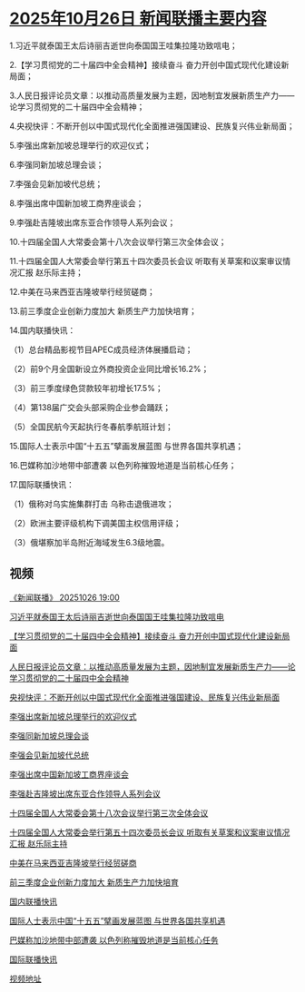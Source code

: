 # [2025年10月26日 新闻联播主要内容](https://tv.cctv.com/lm/xwlb/day/20251026.shtml)

1.习近平就泰国王太后诗丽吉逝世向泰国国王哇集拉隆功致唁电；

2.【学习贯彻党的二十届四中全会精神】接续奋斗 奋力开创中国式现代化建设新局面；

3.人民日报评论员文章：以推动高质量发展为主题，因地制宜发展新质生产力——论学习贯彻党的二十届四中全会精神；

4.央视快评：不断开创以中国式现代化全面推进强国建设、民族复兴伟业新局面；

5.李强出席新加坡总理举行的欢迎仪式；

6.李强同新加坡总理会谈；

7.李强会见新加坡代总统；

8.李强出席中国新加坡工商界座谈会；

9.李强赴吉隆坡出席东亚合作领导人系列会议；

10.十四届全国人大常委会第十八次会议举行第三次全体会议；

11.十四届全国人大常委会举行第五十四次委员长会议 听取有关草案和议案审议情况汇报 赵乐际主持；

12.中美在马来西亚吉隆坡举行经贸磋商；

13.前三季度企业创新力度加大 新质生产力加快培育；

14.国内联播快讯：

（1）总台精品影视节目APEC成员经济体展播启动；

（2）前9个月全国新设立外商投资企业同比增长16.2%；

（3）前三季度绿色贷款较年初增长17.5%；

（4）第138届广交会头部采购企业参会踊跃；

（5）全国民航今天起执行冬春航季航班计划；

15.国际人士表示中国“十五五”擘画发展蓝图 与世界各国共享机遇；

16.巴媒称加沙地带中部遭袭 以色列称摧毁地道是当前核心任务；

17.国际联播快讯：

（1）俄称对乌实施集群打击 乌称击退俄进攻；

（2）欧洲主要评级机构下调美国主权信用评级；

（3）俄堪察加半岛附近海域发生6.3级地震。

## 视频

[《新闻联播》 20251026 19:00](https://tv.cctv.com/2025/10/26/VIDEobftUkxPoi2BTUMlLBwI251026.shtml)

[习近平就泰国王太后诗丽吉逝世向泰国国王哇集拉隆功致唁电](https://tv.cctv.com/2025/10/26/VIDETLkcuN53Ar6r4wbbgtgF251026.shtml)

[【学习贯彻党的二十届四中全会精神】接续奋斗 奋力开创中国式现代化建设新局面](https://tv.cctv.com/2025/10/26/VIDEGLoOReApJrSBkbjOw5zM251026.shtml)

[人民日报评论员文章：以推动高质量发展为主题，因地制宜发展新质生产力——论学习贯彻党的二十届四中全会精神](https://tv.cctv.com/2025/10/26/VIDEHE1WwA3dtw5JdZsBe0kX251026.shtml)

[央视快评：不断开创以中国式现代化全面推进强国建设、民族复兴伟业新局面](https://tv.cctv.com/2025/10/26/VIDEAhniOZGwKUz4lcwvxbJx251026.shtml)

[李强出席新加坡总理举行的欢迎仪式](https://tv.cctv.com/2025/10/26/VIDEmTEkStwKtY5CuSEfsrTg251026.shtml)

[李强同新加坡总理会谈](https://tv.cctv.com/2025/10/26/VIDE9q00OeoblWwnkzrjXK0M251026.shtml)

[李强会见新加坡代总统](https://tv.cctv.com/2025/10/26/VIDECZOZbUU1jprVXw5MMHgY251026.shtml)

[李强出席中国新加坡工商界座谈会](https://tv.cctv.com/2025/10/26/VIDEEwtwgHkxby5HIHlc5Cjj251026.shtml)

[李强赴吉隆坡出席东亚合作领导人系列会议](https://tv.cctv.com/2025/10/26/VIDEjKwAcdJvMtfqcg0sFZtr251026.shtml)

[十四届全国人大常委会第十八次会议举行第三次全体会议](https://tv.cctv.com/2025/10/26/VIDEGDHO20mdmDAlEImkCsUO251026.shtml)

[十四届全国人大常委会举行第五十四次委员长会议 听取有关草案和议案审议情况汇报 赵乐际主持](https://tv.cctv.com/2025/10/26/VIDE8nfE4HOjKFVt0UxzzOoV251026.shtml)

[中美在马来西亚吉隆坡举行经贸磋商](https://tv.cctv.com/2025/10/26/VIDEVjochCVzPlgssDoWIS3V251026.shtml)

[前三季度企业创新力度加大 新质生产力加快培育](https://tv.cctv.com/2025/10/26/VIDEulnW9rVxyQJEICCRfxIB251026.shtml)

[国内联播快讯](https://tv.cctv.com/2025/10/26/VIDEKpbmyNdFjEs9fz7Bz56h251026.shtml)

[国际人士表示中国“十五五”擘画发展蓝图 与世界各国共享机遇](https://tv.cctv.com/2025/10/26/VIDERmW4UbwEMEvU1iYlXqFR251026.shtml)

[巴媒称加沙地带中部遭袭 以色列称摧毁地道是当前核心任务](https://tv.cctv.com/2025/10/26/VIDEQ7E3wRntIAyZDOwFdOOb251026.shtml)

[国际联播快讯](https://tv.cctv.com/2025/10/26/VIDEDFxiOQId9Jcso8ag1TGw251026.shtml)

[视频地址](https://tv.cctv.com/lm/xwlb/day/20251026.shtml) 

